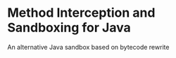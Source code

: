 Method Interception and Sandboxing for Java
=======

An alternative Java sandbox based on bytecode rewrite
